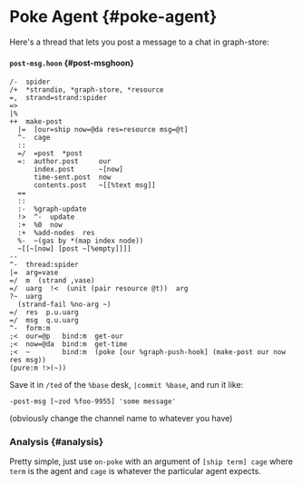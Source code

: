 # Poke Agent {#poke-agent}

Here's a thread that lets you post a message to a chat in graph-store:

#### `post-msg.hoon` {#post-msghoon}

```hoon
/-  spider
/+  *strandio, *graph-store, *resource
=,  strand=strand:spider
=>
|%
++  make-post
  |=  [our=ship now=@da res=resource msg=@t]
  ^-  cage
  ::
  =/  =post  *post
  =:  author.post     our
      index.post      ~[now]
      time-sent.post  now
      contents.post   ~[[%text msg]]
  ==
  ::
  :-  %graph-update
  !>  ^-  update
  :+  %0  now
  :+  %add-nodes  res
  %-  ~(gas by *(map index node))
  ~[[~[now] [post ~[%empty]]]]
--
^-  thread:spider
|=  arg=vase
=/  m  (strand ,vase)
=/  uarg  !<  (unit (pair resource @t))  arg
?~  uarg
  (strand-fail %no-arg ~)
=/  res  p.u.uarg
=/  msg  q.u.uarg
^-  form:m
;<  our=@p   bind:m  get-our
;<  now=@da  bind:m  get-time
;<  ~        bind:m  (poke [our %graph-push-hook] (make-post our now res msg))
(pure:m !>(~))
```

Save it in `/ted` of the `%base` desk, `|commit %base`, and run it like:

```
-post-msg [~zod %foo-9955] 'some message'
```

(obviously change the channel name to whatever you have)

### Analysis {#analysis}

Pretty simple, just use `on-poke` with an argument of `[ship term] cage` where `term` is the agent and `cage` is whatever the particular agent expects.
